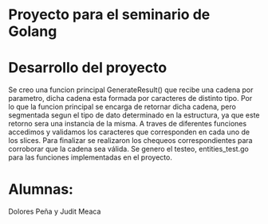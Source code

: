 # Proyecto para el seminario de Golang
# Desarrollo del proyecto
Se creo una funcion principal GenerateResult() que recibe una cadena por parametro, dicha cadena esta formada por caracteres de distinto tipo.
Por lo que la funcion principal se encarga de retornar dicha cadena, pero segmentada segun el tipo de dato determinado en la estructura, ya que este retorno sera una instancia de la misma.
A traves de diferentes funciones accedimos y validamos los caracteres que corresponden en cada uno de los slices.
Para finalizar se realizaron los chequeos correspondientes para corroborar que la cadena sea válida.
Se genero el testeo, entities_test.go para las funciones implementadas en el proyecto.
# Alumnas:
Dolores Peña y 
Judit Meaca
